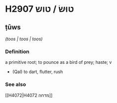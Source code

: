# H2907 טוּשׂ / טוש

## ṭûws

_(toos | toos | toos)_

### Definition

a primitive root; to pounce as a bird of prey; haste; v

- (Qal) to dart, flutter, rush

### See also

[[H4072|H4072 מדחה]]
